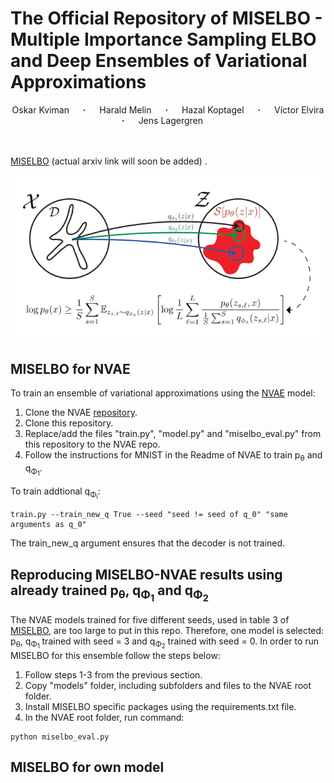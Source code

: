 # The Official Repository of MISELBO - Multiple Importance Sampling ELBO and Deep Ensembles of Variational Approximations

<div align="center">
  <a>Oskar Kviman</a> &emsp; <b>&middot;</b> &emsp;
  <a>Harald Melin</a> &emsp; <b>&middot;</b> &emsp;
  <a>Hazal Koptagel</a> &emsp; <b>&middot;</b> &emsp;
  <a>Víctor Elvira</a> &emsp; <b>&middot;</b> &emsp;
  <a>Jens Lagergren</a> &emsp; &emsp;
</div>
<br>
<br>

[MISELBO](https://arxiv.org/) (actual arxiv link will soon be added) .

<p align="center">
    <img src="img/miselbo-framework.png" width="800">
</p>

## MISELBO for NVAE
To train an ensemble of variational approximations using the [NVAE](https://arxiv.org/abs/2007.03898)
model:
1. Clone the NVAE [repository](https://github.com/NVlabs/NVAE).
2. Clone this repository. 
3. Replace/add the files "train.py", "model.py" and "miselbo_eval.py" from this repository to the NVAE repo.
4. Follow the instructions for MNIST in the Readme of NVAE to train p<sub>&theta;</sub> and q<sub>&Phi;<sub>1</sub></sub>.

To train addtional q<sub>&Phi;<sub>i</sub></sub>:
``` 
train.py --train_new_q True --seed "seed != seed of q_0" "same arguments as q_0" 
```
The train_new_q argument ensures that the decoder is not trained.

## Reproducing MISELBO-NVAE results using already trained p<sub>&theta;</sub>, q<sub>&Phi;<sub>1</sub></sub> and q<sub>&Phi;<sub>2</sub></sub>
The NVAE models trained for five different seeds, used in table 3 of [MISELBO](https://arxiv.org/), are too 
large to put in this repo. Therefore, one model is selected: p<sub>&theta;</sub>, q<sub>&Phi;<sub>1</sub></sub> trained 
with seed = 3 and q<sub>&Phi;<sub>2</sub></sub> trained with seed = 0. In order to run MISELBO for this ensemble follow
the steps below:
1. Follow steps 1-3 from the previous section.
2. Copy "models" folder, including subfolders and files to the NVAE root folder.
3. Install MISELBO specific packages using the requirements.txt file.
4. In the NVAE root folder, run command:
``` 
python miselbo_eval.py 
```

## MISELBO for own model





